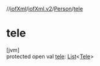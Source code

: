 //[iofXml](../../../index.md)/[iofXml.v2](../index.md)/[Person](index.md)/[tele](tele.md)

# tele

[jvm]\
protected open val [tele](tele.md): [List](https://docs.oracle.com/javase/8/docs/api/java/util/List.html)<[Tele](../-tele/index.md)>
